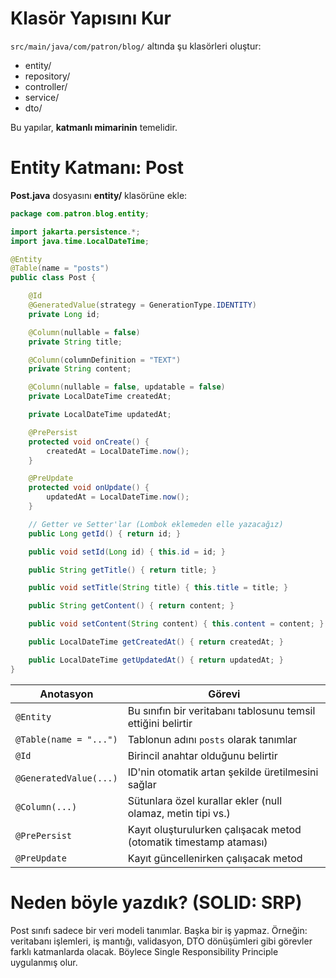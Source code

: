 # Klasör Yapısını Kur
`src/main/java/com/patron/blog/` altında şu klasörleri oluştur:

- entity/
- repository/
- controller/
- service/
- dto/

Bu yapılar, __katmanlı mimarinin__ temelidir.

# Entity Katmanı: Post
__Post.java__ dosyasını __entity/__ klasörüne ekle:

```java
package com.patron.blog.entity;

import jakarta.persistence.*;
import java.time.LocalDateTime;

@Entity
@Table(name = "posts")
public class Post {

    @Id
    @GeneratedValue(strategy = GenerationType.IDENTITY)
    private Long id;

    @Column(nullable = false)
    private String title;

    @Column(columnDefinition = "TEXT")
    private String content;

    @Column(nullable = false, updatable = false)
    private LocalDateTime createdAt;

    private LocalDateTime updatedAt;

    @PrePersist
    protected void onCreate() {
        createdAt = LocalDateTime.now();
    }

    @PreUpdate
    protected void onUpdate() {
        updatedAt = LocalDateTime.now();
    }

    // Getter ve Setter'lar (Lombok eklemeden elle yazacağız)
    public Long getId() { return id; }

    public void setId(Long id) { this.id = id; }

    public String getTitle() { return title; }

    public void setTitle(String title) { this.title = title; }

    public String getContent() { return content; }

    public void setContent(String content) { this.content = content; }

    public LocalDateTime getCreatedAt() { return createdAt; }

    public LocalDateTime getUpdatedAt() { return updatedAt; }
}

```

| Anotasyon              | Görevi                                                            |
| ---------------------- | ----------------------------------------------------------------- |
| `@Entity`              | Bu sınıfın bir veritabanı tablosunu temsil ettiğini belirtir      |
| `@Table(name = "...")` | Tablonun adını `posts` olarak tanımlar                            |
| `@Id`                  | Birincil anahtar olduğunu belirtir                                |
| `@GeneratedValue(...)` | ID'nin otomatik artan şekilde üretilmesini sağlar                 |
| `@Column(...)`         | Sütunlara özel kurallar ekler (null olamaz, metin tipi vs.)       |
| `@PrePersist`          | Kayıt oluşturulurken çalışacak metod (otomatik timestamp ataması) |
| `@PreUpdate`           | Kayıt güncellenirken çalışacak metod                              |


# Neden böyle yazdık? (SOLID: SRP)
Post sınıfı sadece bir veri modeli tanımlar. Başka bir iş yapmaz.
Örneğin: veritabanı işlemleri, iş mantığı, validasyon, DTO dönüşümleri gibi görevler farklı katmanlarda olacak.
Böylece Single Responsibility Principle uygulanmış olur.